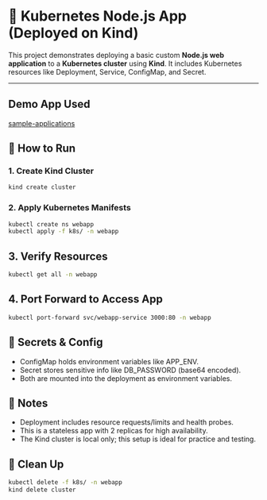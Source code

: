 # 🐳 Kubernetes Node.js App (Deployed on Kind)

This project demonstrates deploying a basic custom **Node.js web application** to a **Kubernetes cluster** using **Kind**. It includes Kubernetes resources like Deployment, Service, ConfigMap, and Secret.

---

## Demo App Used

[sample-applications](../sample-applications/)

## 🚀 How to Run

### 1. Create Kind Cluster

```bash
kind create cluster
```

### 2. Apply Kubernetes Manifests

```bash
kubectl create ns webapp
kubectl apply -f k8s/ -n webapp
```

## 3. Verify Resources

```bash
kubectl get all -n webapp
```

## 4. Port Forward to Access App

```bash
kubectl port-forward svc/webapp-service 3000:80 -n webapp
```

## 🔐 Secrets & Config

- ConfigMap holds environment variables like APP_ENV.
- Secret stores sensitive info like DB_PASSWORD (base64 encoded).
- Both are mounted into the deployment as environment variables.

## 📌 Notes

- Deployment includes resource requests/limits and health probes.
- This is a stateless app with 2 replicas for high availability.
- The Kind cluster is local only; this setup is ideal for practice and testing.

## 🧹 Clean Up

```bash
kubectl delete -f k8s/ -n webapp
kind delete cluster
```
